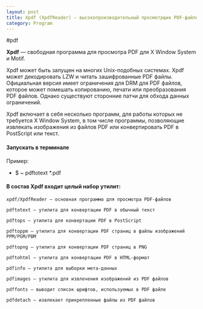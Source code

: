 ```yaml
---
layout: post
title: Xpdf (XpdfReader) — высокопроизводительный просмотрщик PDF-файлов
category: Program
---
```


#pdf

**Xpdf** — свободная программа для просмотра PDF для X Window System и Motif.

Xpdf может быть запущен на многих Unix-подобных системах. Xpdf может декодировать LZW и читать зашифрованные PDF файлы. Официальная версия имеет ограничения для DRM для PDF файлов, которое может помешать копированию, печати или преобразования PDF файлов. Однако существуют сторонние патчи для обхода данных ограничений.

Xpdf включает в себя несколько программ, для работы которых не требуется X Window System, в том числе программы, позволяющие извлекать изображения из файлов PDF или конвертировать PDF в PostScript или текст. 

#### Запускать в терминале

Пример:

- $ ~ pdftotext  *.pdf 

#### В состав Xpdf входит целый набор утилит:

    xpdf/XpdfReader — основная программа для просмотра PDF-файлов

    pdftotext — утилита для конвертации PDF в обычный текст

    pdftops — утилита для конвертации PDF в PostScript

    pdftoppm — утилита для конвертации PDF страниц в файлы изображений PPM/PGM/PBM

    pdftopng — утилита для конвертации PDF страниц в PNG

    pdftohtml — утилита для конвертации PDF в HTML-формат

    pdfinfo — утилита для выборки мета-данных

    pdfimages — утилита для извлечения изображений из PDF файлов

    pdffonts — выводит список шрифтов, используемых в PDF файле
    
    pdfdetach — извлекает прикрепленные файлы из PDF файлов